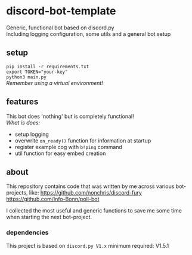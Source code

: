 # discord-bot-template
Generic, functional bot based on discord.py  
Including logging configuration, some utils and a general bot setup

## setup
`pip install -r requirements.txt`  
`export TOKEN="your-key"`  
`python3 main.py`  
_Remember using a virtual environment!_

## features
This bot does 'nothing' but is completely functional!  
_What is does:_  
* setup logging
* overwrite `on_ready()` function for information at startup
* register example cog with `b!ping` command
* util function for easy embed creation

## about
This repository contains code that was written by me across various bot-projects, like:
https://github.com/nonchris/discord-fury
https://github.com/Info-Bonn/poll-bot

I collected the most useful and generic functions to save me some time when starting the next bot-project. 

### dependencies 
This project is based on `discord.py V1.x` minimum required: V1.5.1